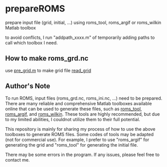 # prepareROMS
prepare input file (grid, initial, ...) using roms_tool, roms_argif or roms_wilkin Matlab toolbox

to avoid conflicts, I run "addpath_xxxx.m" of temporarily adding paths to call which toolbox I need.

## How to make roms_grd.nc
use [pre_grid.m](./pre_grid.m) to make grid file [read_grid](docs/read_grid.md)

## Author's Note
To run ROMS, input files (roms_grd.nc, roms_ini.nc, ...) need to be prepared. There are many reliable and comprehensive Matlab toolboxes available online that can be used to generate these files, such as [roms_tool](https://www.myroms.org/wiki/Matlab_Scripts), [roms_argif](https://www.croco-ocean.org/download-2/), and [roms_wilkin](https://github.com/johnwilkin/roms_wilkin). These tools are highly recommended, but due to my limited abilities, I couldnot utilize them to their full potential.

This repository is mainly for sharing my process of how to use the above toolboxes to generate ROMS files. Some codes of tools may be adapted (not for commercial use). For example, I prefer to use "roms_argif" for generating the grid and "roms_tool" for generating the initial file.

There may be some errors in the program. If any issues, please feel free to contact me.
